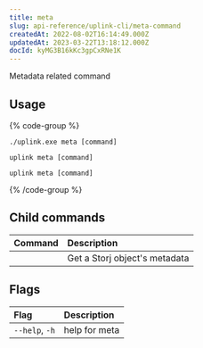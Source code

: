 ```yaml
---
title: meta
slug: api-reference/uplink-cli/meta-command
createdAt: 2022-08-02T16:14:49.000Z
updatedAt: 2023-03-22T13:18:12.000Z
docId: kyMG3B16kKc3gpCxRNe1K
---
```


Metadata related command

## Usage

{% code-group %}
```windows
./uplink.exe meta [command]
```

```linux
uplink meta [command]
```

```macos
uplink meta [command]
```
{% /code-group %}

## Child commands

| Command                               | Description                   |
| :------------------------------------ | :---------------------------- |
| [](docId:0u8rcWLCr1hwNmWRnyvgn)&#x20; | Get a Storj object's metadata |

## Flags

| Flag           | Description   |
| :------------- | :------------ |
| `--help`, `-h` | help for meta |

